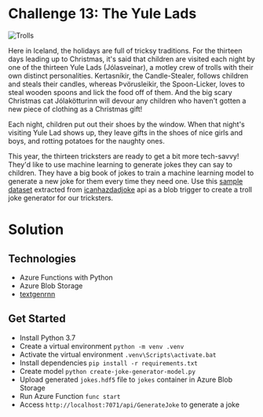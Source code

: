 # Challenge 13: The Yule Lads

![Trolls](https://res.cloudinary.com/jen-looper/image/upload/v1575988577/images/challenge-13_o3hrxg.jpg)

Here in Iceland, the holidays are full of tricksy traditions. For the thirteen days leading up to Christmas, it's said that children are visited each night by one of the thirteen Yule Lads (Jólasveinar), a motley crew of trolls with their own distinct personalities. Kertasníkir, the Candle-Stealer, follows children and steals their candles, whereas Þvörusleikir, the Spoon-Licker, loves to steal wooden spoons and lick the food off of them. And the big scary Christmas cat Jólakötturinn will devour any children who haven't gotten a new piece of clothing as a Christmas gift!

Each night, children put out their shoes by the window. When that night's visiting Yule Lad shows up, they leave gifts in the shoes of nice girls and boys, and rotting potatoes for the naughty ones.

This year, the thirteen tricksters are ready to get a bit more tech-savvy! They'd like to use machine learning to generate jokes they can say to children. They have a big book of jokes to train a machine learning model to generate a new joke for them every time they need one. Use this [sample dataset](https://raw.githubusercontent.com/simonaco/25daysofserverless/master/jokes.txt) extracted from [icanhazdadjoke](https://icanhazdadjoke.com/api) api as a blob trigger to create a troll joke generator for our tricksters.

# Solution

## Technologies

- Azure Functions with Python
- Azure Blob Storage
- [textgenrnn](https://github.com/minimaxir/textgenrnn)

## Get Started

- Install Python 3.7
- Create a virtual environment `python -m venv .venv`
- Activate the virtual environment `.venv\Scripts\activate.bat`
- Install dependencies `pip install -r requirements.txt`
- Create model `python create-joke-generator-model.py`
- Upload generated `jokes.hdf5` file to `jokes` container in Azure Blob Storage
- Run Azure Function `func start`
- Access `http://localhost:7071/api/GenerateJoke` to generate a joke
